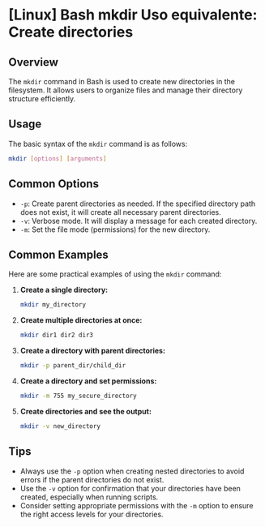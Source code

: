 # [Linux] Bash mkdir Uso equivalente: Create directories

## Overview
The `mkdir` command in Bash is used to create new directories in the filesystem. It allows users to organize files and manage their directory structure efficiently.

## Usage
The basic syntax of the `mkdir` command is as follows:

```bash
mkdir [options] [arguments]
```

## Common Options
- `-p`: Create parent directories as needed. If the specified directory path does not exist, it will create all necessary parent directories.
- `-v`: Verbose mode. It will display a message for each created directory.
- `-m`: Set the file mode (permissions) for the new directory.

## Common Examples
Here are some practical examples of using the `mkdir` command:

1. **Create a single directory:**
   ```bash
   mkdir my_directory
   ```

2. **Create multiple directories at once:**
   ```bash
   mkdir dir1 dir2 dir3
   ```

3. **Create a directory with parent directories:**
   ```bash
   mkdir -p parent_dir/child_dir
   ```

4. **Create a directory and set permissions:**
   ```bash
   mkdir -m 755 my_secure_directory
   ```

5. **Create directories and see the output:**
   ```bash
   mkdir -v new_directory
   ```

## Tips
- Always use the `-p` option when creating nested directories to avoid errors if the parent directories do not exist.
- Use the `-v` option for confirmation that your directories have been created, especially when running scripts.
- Consider setting appropriate permissions with the `-m` option to ensure the right access levels for your directories.